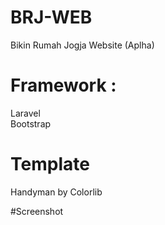 # BRJ-WEB
Bikin Rumah Jogja Website (Aplha)

# Framework :
Laravel <br>
Bootstrap

# Template
Handyman by Colorlib

#Screenshot

